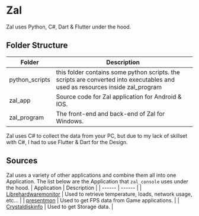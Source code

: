 # Zal

Zal uses Python, C#, Dart & Flutter under the hood.

## Folder Structure

| Folder       | Description                                        |
| ------------ | -------------------------------------------------- |
| python_scripts  | this folder contains some python scripts. the scripts are converted into executables and used as resources inside zal_program|
| zal_app      | Source code for Zal application for Android & IOS. |
| zal_program  | The front-end and back-end of Zal for Windows.     |

Zal uses C# to collect the data from your PC, but due to my lack of skillset with C#, I had to use Flutter & Dart for the Design.

## Sources

Zal uses a variety of other applications and combine them all into one Application. The list below are the Application that `zal_console` uses under the hood.
| Application | Description |
| ------ | ------ |
| [Librehardwaremonitor](https://github.com/LibreHardwareMonitor/LibreHardwareMonitor) | Used to retrieve temperature, loads, network usage, etc... |
| [presentmon](https://github.com/GameTechDev/PresentMon) | Used to get FPS data from Game applications. |
| [Crystaldiskinfo](https://crystalmark.info/en/software/crystaldiskinfo/) | Used to get Storage data. |
